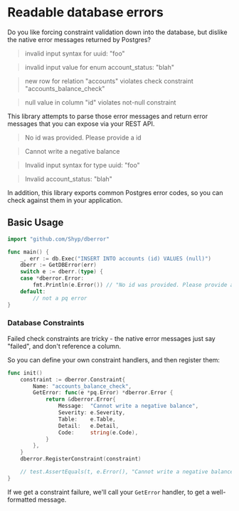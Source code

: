 # Readable database errors

Do you like forcing constraint validation down into the database, but dislike
the native error messages returned by Postgres?

> invalid input syntax for uuid: "foo"

> invalid input value for enum account_status: "blah"

> new row for relation "accounts" violates check constraint "accounts_balance_check"

> null value in column \"id\" violates not-null constraint

This library attempts to parse those error messages and return error messages
that you can expose via your REST API.

> No id was provided. Please provide a id

> Cannot write a negative balance

> Invalid input syntax for type uuid: "foo"

> Invalid account_status: "blah"

In addition, this library exports common Postgres error codes, so you can check
against them in your application.

## Basic Usage

```go
import "github.com/Shyp/dberror"

func main() {
	_, err := db.Exec("INSERT INTO accounts (id) VALUES (null)")
	dberr := GetDBError(err)
	switch e := dberr.(type) {
	case *dberror.Error:
		fmt.Println(e.Error()) // "No id was provided. Please provide a id"
	default:
		// not a pq error
}
```

### Database Constraints

Failed check constraints are tricky - the native error messages just say
"failed", and don't reference a column.

So you can define your own constraint handlers, and then register them:

```go
func init()
	constraint := dberror.Constraint{
		Name: "accounts_balance_check",
		GetError: func(e *pq.Error) *dberror.Error {
			return &dberror.Error{
				Message:  "Cannot write a negative balance",
				Severity: e.Severity,
				Table:    e.Table,
				Detail:   e.Detail,
				Code:     string(e.Code),
			}
		},
	}
	dberror.RegisterConstraint(constraint)

	// test.AssertEquals(t, e.Error(), "Cannot write a negative balance")
}
```

If we get a constraint failure, we'll call your `GetError` handler, to get
a well-formatted message.
